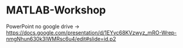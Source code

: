 # MATLAB-Workshop

PowerPoint no google drive -> https://docs.google.com/presentation/d/1EYvc68KVzwyz_mRO-Wrep-nmgNhun630k3IWMRsc6u4/edit#slide=id.p2
